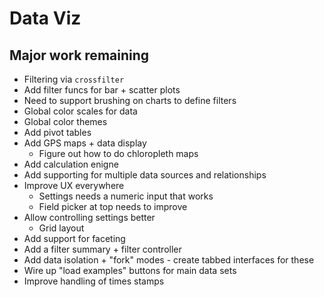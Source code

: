 # Data Viz

## Major work remaining

- Filtering via `crossfilter`
- Add filter funcs for bar + scatter plots
- Need to support brushing on charts to define filters
- Global color scales for data
- Global color themes
- Add pivot tables
- Add GPS maps + data display
  - Figure out how to do chloropleth maps
- Add calculation enigne
- Add supporting for multiple data sources and relationships
- Improve UX everywhere
  - Settings needs a numeric input that works
  - Field picker at top needs to improve
- Allow controlling settings better
  - Grid layout
- Add support for faceting
- Add a filter summary + filter controller
- Add data isolation + "fork" modes - create tabbed interfaces for these
- Wire up "load examples" buttons for main data sets
- Improve handling of times stamps
